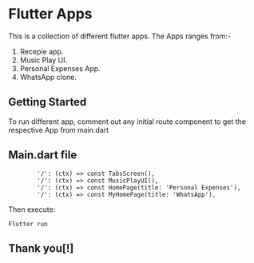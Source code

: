 # Flutter Apps

This is a collection of different flutter apps.
The Apps ranges from:-

1. Recepie app.
2. Music Play UI.
3. Personal Expenses App.
4. WhatsApp clone.

## Getting Started

To run different app, comment out any initial route component to get the respective App from main.dart

## Main.dart file

```Flutter
        '/': (ctx) => const TabsScreen(),
        '/': (ctx) => const MusicPlayUI(),
        '/': (ctx) => const HomePage(title: 'Personal Expenses'),
        '/': (ctx) => const MyHomePage(title: 'WhatsApp'),
```

Then execute:

```Bash:
Flutter run
```

## Thank you[!]
